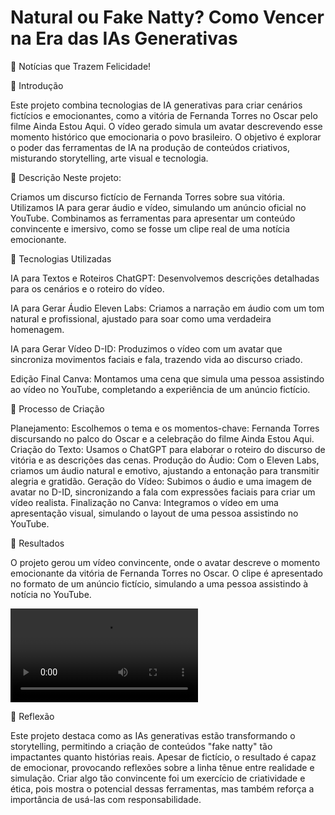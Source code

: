 # Natural ou Fake Natty? Como Vencer na Era das IAs Generativas

🌟 Notícias que Trazem Felicidade!

🚀 Introdução

Este projeto combina tecnologias de IA generativas para criar cenários fictícios e emocionantes, como a vitória de Fernanda Torres no Oscar pelo filme Ainda Estou Aqui. O vídeo gerado simula um avatar descrevendo esse momento histórico que emocionaria o povo brasileiro. O objetivo é explorar o poder das ferramentas de IA na produção de conteúdos criativos, misturando storytelling, arte visual e tecnologia.

📒 Descrição
Neste projeto:

Criamos um discurso fictício de Fernanda Torres sobre sua vitória.
Utilizamos IA para gerar áudio e vídeo, simulando um anúncio oficial no YouTube.
Combinamos as ferramentas para apresentar um conteúdo convincente e imersivo, como se fosse um clipe real de uma notícia emocionante.

🤖 Tecnologias Utilizadas

IA para Textos e Roteiros
ChatGPT: Desenvolvemos descrições detalhadas para os cenários e o roteiro do vídeo.

IA para Gerar Áudio
Eleven Labs: Criamos a narração em áudio com um tom natural e profissional, ajustado para soar como uma verdadeira homenagem.

IA para Gerar Vídeo
D-ID: Produzimos o vídeo com um avatar que sincroniza movimentos faciais e fala, trazendo vida ao discurso criado.

Edição Final
Canva: Montamos uma cena que simula uma pessoa assistindo ao vídeo no YouTube, completando a experiência de um anúncio fictício.

🧐 Processo de Criação

Planejamento: Escolhemos o tema e os momentos-chave: Fernanda Torres discursando no palco do Oscar e a celebração do filme Ainda Estou Aqui.
Criação do Texto: Usamos o ChatGPT para elaborar o roteiro do discurso de vitória e as descrições das cenas.
Produção do Áudio: Com o Eleven Labs, criamos um áudio natural e emotivo, ajustando a entonação para transmitir alegria e gratidão.
Geração do Vídeo: Subimos o áudio e uma imagem de avatar no D-ID, sincronizando a fala com expressões faciais para criar um vídeo realista.
Finalização no Canva: Integramos o vídeo em uma apresentação visual, simulando o layout de uma pessoa assistindo no YouTube.

🚀 Resultados

O projeto gerou um vídeo convincente, onde o avatar descreve o momento emocionante da vitória de Fernanda Torres no Oscar. O clipe é apresentado no formato de um anúncio fictício, simulando a uma pessoa assistindo à notícia no YouTube.

<video src="/exemplos/resultado.mp4" controls="controls" style="max-width: 100%; height: auto;">
</video>

💭 Reflexão

Este projeto destaca como as IAs generativas estão transformando o storytelling, permitindo a criação de conteúdos "fake natty" tão impactantes quanto histórias reais. Apesar de fictício, o resultado é capaz de emocionar, provocando reflexões sobre a linha tênue entre realidade e simulação. Criar algo tão convincente foi um exercício de criatividade e ética, pois mostra o potencial dessas ferramentas, mas também reforça a importância de usá-las com responsabilidade.

```
